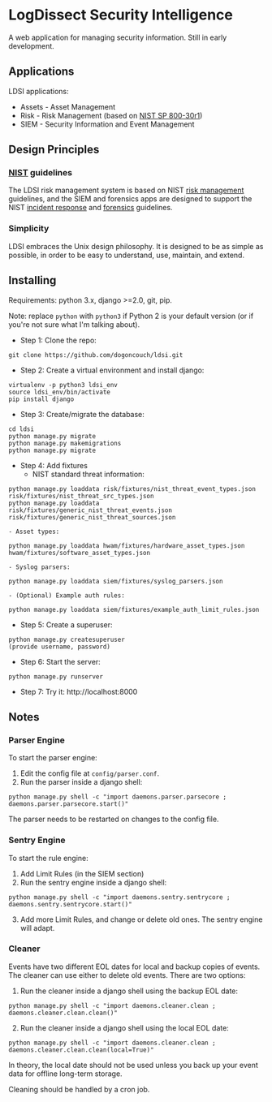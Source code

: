 # LogDissect Security Intelligence
A web application for managing security information. Still in early development.

## Applications
LDSI applications:
- Assets - Asset Management
- Risk - Risk Management (based on [NIST SP 800-30r1](https://csrc.nist.gov/publications/detail/sp/800-30/rev-1/final))
- SIEM - Security Information and Event Management

## Design Principles
### [NIST](https://www.nist.gov/) guidelines
The LDSI risk management system is based on NIST [risk management](https://csrc.nist.gov/publications/detail/sp/800-30/rev-1/final) guidelines, and the SIEM and forensics apps are designed to support the NIST [incident response](https://csrc.nist.gov/publications/detail/sp/800-61/rev-2/final) and [forensics](https://csrc.nist.gov/publications/detail/sp/800-86/final) guidelines.

### Simplicity
LDSI embraces the Unix design philosophy. It is designed to be as simple as possible, in order to be easy to understand, use, maintain, and extend.

## Installing
Requirements: python 3.x, django >=2.0, git, pip.

Note: replace `python` with `python3` if Python 2 is your default version (or if you're not sure what I'm talking about).

- Step 1: Clone the repo:
```
git clone https://github.com/dogoncouch/ldsi.git
```

- Step 2: Create a virtual environment and install django:
```
virtualenv -p python3 ldsi_env
source ldsi_env/bin/activate
pip install django
```

- Step 3: Create/migrate the database:
```
cd ldsi
python manage.py migrate
python manage.py makemigrations
python manage.py migrate
```

- Step 4: Add fixtures
    - NIST standard threat information:
```
python manage.py loaddata risk/fixtures/nist_threat_event_types.json risk/fixtures/nist_threat_src_types.json
python manage.py loaddata risk/fixtures/generic_nist_threat_events.json risk/fixtures/generic_nist_threat_sources.json
```
    - Asset types:
```
python manage.py loaddata hwam/fixtures/hardware_asset_types.json hwam/fixtures/software_asset_types.json
```
    - Syslog parsers:
```
python manage.py loaddata siem/fixtures/syslog_parsers.json
```
    - (Optional) Example auth rules:
```
python manage.py loaddata siem/fixtures/example_auth_limit_rules.json
```

- Step 5: Create a superuser:
```
python manage.py createsuperuser
(provide username, password)
```

- Step 6: Start the server:
```
python manage.py runserver
```

- Step 7: Try it: http://localhost:8000

## Notes
### Parser Engine
To start the parser engine:

1. Edit the config file at `config/parser.conf`.
2. Run the parser inside a django shell:
```
python manage.py shell -c "import daemons.parser.parsecore ; daemons.parser.parsecore.start()"
```

The parser needs to be restarted on changes to the config file.

### Sentry Engine
To start the rule engine:

1. Add Limit Rules (in the SIEM section)
2. Run the sentry engine inside a django shell:
```
python manage.py shell -c "import daemons.sentry.sentrycore ; daemons.sentry.sentrycore.start()"
```
3. Add more Limit Rules, and change or delete old ones. The sentry engine will adapt.

### Cleaner
Events have two different EOL dates for local and backup copies of events. The cleaner can use either to delete old events. There are two options:

1. Run the cleaner inside a django shell using the backup EOL date:
```
python manage.py shell -c "import daemons.cleaner.clean ; daemons.cleaner.clean.clean()"
```
2. Run the cleaner inside a django shell using the local EOL date:
```
python manage.py shell -c "import daemons.cleaner.clean ; daemons.cleaner.clean.clean(local=True)"
```

In theory, the local date should not be used unless you back up your event data for offline long-term storage.

Cleaning should be handled by a cron job.
